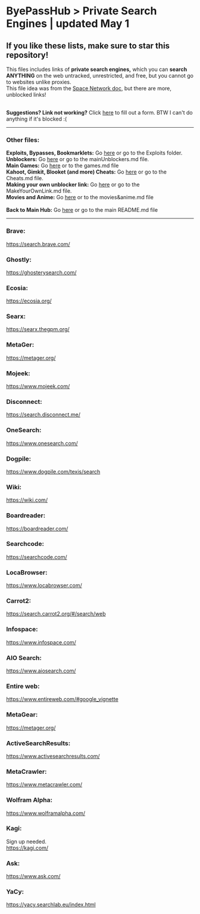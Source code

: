 # ByePassHub > Private Search Engines | updated May 1
## If you like these lists, make sure to star this repository!
This files includes links of **private search engines,** which you can **search ANYTHING** on the web untracked, unrestricted, and free, but you cannot go to websites unlike proxies. <br> 
This file idea was from the [Space Network doc](https://docs.google.com/document/d/1p6v8hoaff4kja1eBqxfc6zBc22y6aU7fVcNgQxaob-8/edit), but there are more, unblocked links! <br> <br>

**Suggestions? Link not working?** Click [here](https://forms.gle/FaHsGQxFTnZ6uSvn9)  to fill out a form. BTW I can't do anything if it's blocked :( <br>

 ---
 
 ### Other files:
**Exploits, Bypasses, Bookmarklets:** Go [here](https://github.com/wea-f/ByePassHub/blob/main/Exploits) or go to the Exploits folder.  <br>
**Unblockers:** Go [here](https://github.com/wea-f/ByePassHub/blob/main/mainUnblockers.md) or go to the mainUnblockers.md file. <br>
**Main Games:** Go [here](https://github.com/wea-f/ByePassHub/blob/main/Games.md) or to the games.md file<br>
**Kahoot, Gimkit, Blooket (and more) Cheats:** Go [here](https://github.com/wea-f/ByePassHub//blob/main/Cheats.md) or go to the Cheats.md file. <br>
**Making your own unblocker link:** Go [here](https://github.com/wea-f/ByePassHub/blob/main/MakeYourOwnLink.md) or go to the MakeYourOwnLink.md file. <br>
**Movies and Anime:** Go [here](https://github.com/wea-f/ByePassHub/blob/main/Movies%26Anime.md) or to the movies&anime.md file <br> <br>
**Back to Main Hub:** Go [here](https://github.com/wea-f/ByePassHub/blob/main/README.md) or go to the main README.md file <br>

---

### Brave:
https://search.brave.com/ <br>

### Ghostly:
https://ghosterysearch.com/ <br>

### Ecosia:
https://ecosia.org/ <br>

### Searx:
https://searx.thegpm.org/ <br>

### MetaGer:
https://metager.org/ <br>

### Mojeek:
https://www.mojeek.com/ <br>

### Disconnect:
https://search.disconnect.me/ <br>

### OneSearch:
https://www.onesearch.com/ <br>

### Dogpile:
https://www.dogpile.com/texis/search <br>

### Wiki:
https://wiki.com/ <br>

### Boardreader:
https://boardreader.com/ <br>

### Searchcode:
https://searchcode.com/ <br>

### LocaBrowser:
https://www.locabrowser.com/ <br>

### Carrot2:
https://search.carrot2.org/#/search/web <br>

### Infospace:
https://www.infospace.com/ <br>

### AIO Search:
https://www.aiosearch.com/ <br>
### Entire web:
https://www.entireweb.com/#google_vignette <br>

### MetaGear:
https://metager.org/ <br>

### ActiveSearchResults:
https://www.activesearchresults.com/  <br>

### MetaCrawler:
https://www.metacrawler.com/ <br>

### Wolfram Alpha:
https://www.wolframalpha.com/ <br>

### Kagi:
Sign up needed. <br>
https://kagi.com/ <br>
### Ask:
https://www.ask.com/ <br>
### YaCy:
https://yacy.searchlab.eu/index.html <br>

